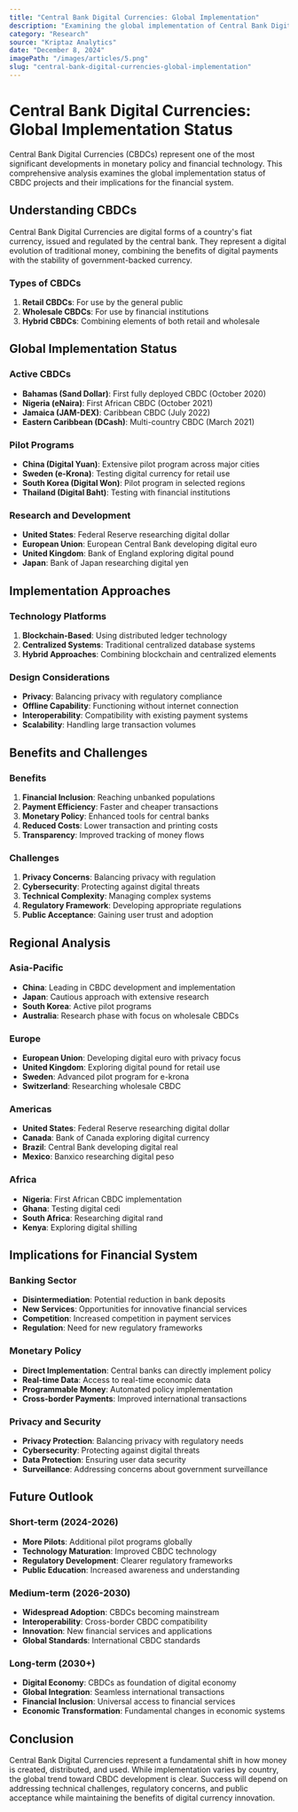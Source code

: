 ```yaml
---
title: "Central Bank Digital Currencies: Global Implementation"
description: "Examining the global implementation of Central Bank Digital Currencies (CBDCs) and their impact on monetary systems worldwide."
category: "Research"
source: "Kriptaz Analytics"
date: "December 8, 2024"
imagePath: "/images/articles/5.png"
slug: "central-bank-digital-currencies-global-implementation"
---
```


# Central Bank Digital Currencies: Global Implementation Status

Central Bank Digital Currencies (CBDCs) represent one of the most significant developments in monetary policy and financial technology. This comprehensive analysis examines the global implementation status of CBDC projects and their implications for the financial system.

## Understanding CBDCs

Central Bank Digital Currencies are digital forms of a country's fiat currency, issued and regulated by the central bank. They represent a digital evolution of traditional money, combining the benefits of digital payments with the stability of government-backed currency.

### Types of CBDCs
1. **Retail CBDCs**: For use by the general public
2. **Wholesale CBDCs**: For use by financial institutions
3. **Hybrid CBDCs**: Combining elements of both retail and wholesale

## Global Implementation Status

### Active CBDCs
- **Bahamas (Sand Dollar)**: First fully deployed CBDC (October 2020)
- **Nigeria (eNaira)**: First African CBDC (October 2021)
- **Jamaica (JAM-DEX)**: Caribbean CBDC (July 2022)
- **Eastern Caribbean (DCash)**: Multi-country CBDC (March 2021)

### Pilot Programs
- **China (Digital Yuan)**: Extensive pilot program across major cities
- **Sweden (e-Krona)**: Testing digital currency for retail use
- **South Korea (Digital Won)**: Pilot program in selected regions
- **Thailand (Digital Baht)**: Testing with financial institutions

### Research and Development
- **United States**: Federal Reserve researching digital dollar
- **European Union**: European Central Bank developing digital euro
- **United Kingdom**: Bank of England exploring digital pound
- **Japan**: Bank of Japan researching digital yen

## Implementation Approaches

### Technology Platforms
1. **Blockchain-Based**: Using distributed ledger technology
2. **Centralized Systems**: Traditional centralized database systems
3. **Hybrid Approaches**: Combining blockchain and centralized elements

### Design Considerations
- **Privacy**: Balancing privacy with regulatory compliance
- **Offline Capability**: Functioning without internet connection
- **Interoperability**: Compatibility with existing payment systems
- **Scalability**: Handling large transaction volumes

## Benefits and Challenges

### Benefits
1. **Financial Inclusion**: Reaching unbanked populations
2. **Payment Efficiency**: Faster and cheaper transactions
3. **Monetary Policy**: Enhanced tools for central banks
4. **Reduced Costs**: Lower transaction and printing costs
5. **Transparency**: Improved tracking of money flows

### Challenges
1. **Privacy Concerns**: Balancing privacy with regulation
2. **Cybersecurity**: Protecting against digital threats
3. **Technical Complexity**: Managing complex systems
4. **Regulatory Framework**: Developing appropriate regulations
5. **Public Acceptance**: Gaining user trust and adoption

## Regional Analysis

### Asia-Pacific
- **China**: Leading in CBDC development and implementation
- **Japan**: Cautious approach with extensive research
- **South Korea**: Active pilot programs
- **Australia**: Research phase with focus on wholesale CBDCs

### Europe
- **European Union**: Developing digital euro with privacy focus
- **United Kingdom**: Exploring digital pound for retail use
- **Sweden**: Advanced pilot program for e-krona
- **Switzerland**: Researching wholesale CBDC

### Americas
- **United States**: Federal Reserve researching digital dollar
- **Canada**: Bank of Canada exploring digital currency
- **Brazil**: Central Bank developing digital real
- **Mexico**: Banxico researching digital peso

### Africa
- **Nigeria**: First African CBDC implementation
- **Ghana**: Testing digital cedi
- **South Africa**: Researching digital rand
- **Kenya**: Exploring digital shilling

## Implications for Financial System

### Banking Sector
- **Disintermediation**: Potential reduction in bank deposits
- **New Services**: Opportunities for innovative financial services
- **Competition**: Increased competition in payment services
- **Regulation**: Need for new regulatory frameworks

### Monetary Policy
- **Direct Implementation**: Central banks can directly implement policy
- **Real-time Data**: Access to real-time economic data
- **Programmable Money**: Automated policy implementation
- **Cross-border Payments**: Improved international transactions

### Privacy and Security
- **Privacy Protection**: Balancing privacy with regulatory needs
- **Cybersecurity**: Protecting against digital threats
- **Data Protection**: Ensuring user data security
- **Surveillance**: Addressing concerns about government surveillance

## Future Outlook

### Short-term (2024-2026)
- **More Pilots**: Additional pilot programs globally
- **Technology Maturation**: Improved CBDC technology
- **Regulatory Development**: Clearer regulatory frameworks
- **Public Education**: Increased awareness and understanding

### Medium-term (2026-2030)
- **Widespread Adoption**: CBDCs becoming mainstream
- **Interoperability**: Cross-border CBDC compatibility
- **Innovation**: New financial services and applications
- **Global Standards**: International CBDC standards

### Long-term (2030+)
- **Digital Economy**: CBDCs as foundation of digital economy
- **Global Integration**: Seamless international transactions
- **Financial Inclusion**: Universal access to financial services
- **Economic Transformation**: Fundamental changes in economic systems

## Conclusion

Central Bank Digital Currencies represent a fundamental shift in how money is created, distributed, and used. While implementation varies by country, the global trend toward CBDC development is clear. Success will depend on addressing technical challenges, regulatory concerns, and public acceptance while maintaining the benefits of digital currency innovation.
